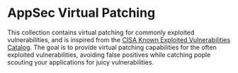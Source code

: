 # AppSec Virtual Patching

This collection contains virtual patching for commonly exploited vulnerabilities, and is inspired from the [CISA Known Exploited Vulnerabilities Catalog](https://www.cisa.gov/known-exploited-vulnerabilities-catalog). The goal is to provide virtual patching capabilities for the often exploited vulnerabilities, avoiding false positives while catching pople scouting your applications for juicy vulnerabilities.
